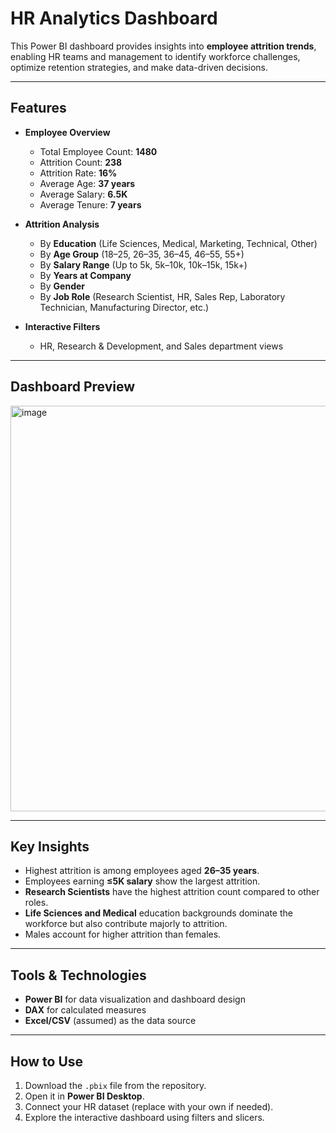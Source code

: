 # HR Analytics Dashboard 

This Power BI dashboard provides insights into **employee attrition trends**, enabling HR teams and management to identify workforce challenges, optimize retention strategies, and make data-driven decisions.

---

##  Features

- **Employee Overview**
  - Total Employee Count: **1480**
  - Attrition Count: **238**
  - Attrition Rate: **16%**
  - Average Age: **37 years**
  - Average Salary: **6.5K**
  - Average Tenure: **7 years**

- **Attrition Analysis**
  - By **Education** (Life Sciences, Medical, Marketing, Technical, Other)
  - By **Age Group** (18–25, 26–35, 36–45, 46–55, 55+)
  - By **Salary Range** (Up to 5k, 5k–10k, 10k–15k, 15k+)
  - By **Years at Company**
  - By **Gender**
  - By **Job Role** (Research Scientist, HR, Sales Rep, Laboratory Technician, Manufacturing Director, etc.)

- **Interactive Filters**
  - HR, Research & Development, and Sales department views

---

## Dashboard Preview


<img width="1147" height="649" alt="image" src="https://github.com/user-attachments/assets/264cbe35-840e-41e0-a50c-fe4a314e640e" />


---

## Key Insights

- Highest attrition is among employees aged **26–35 years**.
- Employees earning **≤5K salary** show the largest attrition.
- **Research Scientists** have the highest attrition count compared to other roles.
- **Life Sciences and Medical** education backgrounds dominate the workforce but also contribute majorly to attrition.
- Males account for higher attrition than females.

---

##  Tools & Technologies

- **Power BI** for data visualization and dashboard design
- **DAX** for calculated measures
- **Excel/CSV** (assumed) as the data source

---

##  How to Use

1. Download the `.pbix` file from the repository.
2. Open it in **Power BI Desktop**.
3. Connect your HR dataset (replace with your own if needed).
4. Explore the interactive dashboard using filters and slicers.
